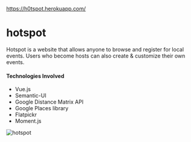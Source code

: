 https://h0tspot.herokuapp.com/

# hotspot
Hotspot is a website that allows anyone to browse and register for local events. Users who become hosts can also create & customize their own events.

#### Technologies Involved
- Vue.js
- Semantic-UI
- Google Distance Matrix API
- Google Places library
- Flatpickr
- Moment.js

![hotspot](https://cloud.githubusercontent.com/assets/7650243/23437090/ae1fdb90-fdc1-11e6-8f64-3ee9d37ac5a6.png)
